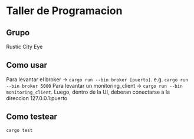 # Taller de Programacion

## Grupo

Rustic City Eye

## Como usar

Para levantar el broker -> `cargo run --bin broker [puerto]`. e.g. `cargo run --bin broker 5000`
Para levantar un monitoring_client -> `cargo run --bin monitoring_client`. Luego, dentro de la UI, deberan conectarse a la direccion 127.0.0.1:puerto

## Como testear

`cargo test`
